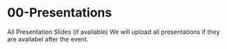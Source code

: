 # 00-Presentations
All Presentation Slides (if available)
We will upload all presentations if they are availabel after the event.
